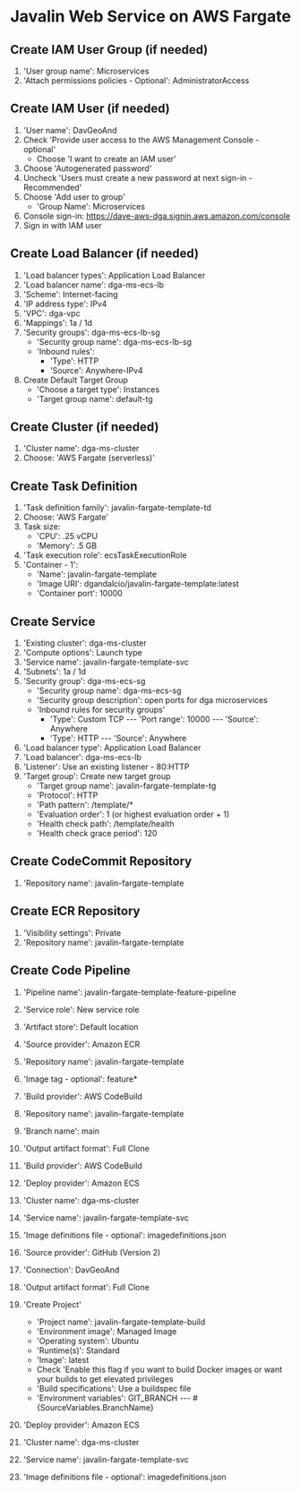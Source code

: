 # Javalin Web Service on AWS Fargate

## Create IAM User Group (if needed)
1. 'User group name': Microservices
2. 'Attach permissions policies - Optional': AdministratorAccess

## Create IAM User (if needed)
1. 'User name': DavGeoAnd
2. Check 'Provide user access to the AWS Management Console - optional'
   * Choose 'I want to create an IAM user'
3. Choose 'Autogenerated password'
4. Uncheck 'Users must create a new password at next sign-in - Recommended'
5. Choose 'Add user to group'
    * 'Group Name': Microservices
6. Console sign-in: https://dave-aws-dga.signin.aws.amazon.com/console
7. Sign in with IAM user

## Create Load Balancer (if needed)
1. 'Load balancer types': Application Load Balancer
2. 'Load balancer name': dga-ms-ecs-lb
3. 'Scheme': Internet-facing
4. 'IP address type': IPv4
5. 'VPC': dga-vpc
6. 'Mappings': 1a / 1d
7. 'Security groups':  dga-ms-ecs-lb-sg
   * 'Security group name': dga-ms-ecs-lb-sg
   * 'Inbound rules':
     * 'Type': HTTP
     * 'Source': Anywhere-IPv4
8. Create Default Target Group
   * 'Choose a target type': Instances
   * 'Target group name': default-tg

## Create Cluster (if needed)
1. 'Cluster name': dga-ms-cluster
2. Choose: 'AWS Fargate (serverless)'

## Create Task Definition
1. 'Task definition family': javalin-fargate-template-td
2. Choose: 'AWS Fargate'
3. Task size:
   * 'CPU': .25 vCPU
   * 'Memory': .5 GB
4. 'Task execution role': ecsTaskExecutionRole
5. 'Container - 1':
   * 'Name': javalin-fargate-template
   * 'Image URI': dgandalcio/javalin-fargate-template:latest
   * 'Container port': 10000

## Create Service
1. 'Existing cluster': dga-ms-cluster
2. 'Compute options': Launch type
3. 'Service name': javalin-fargate-template-svc
4. 'Subnets': 1a / 1d
5. 'Security group': dga-ms-ecs-sg
   * 'Security group name': dga-ms-ecs-sg
   * 'Security group description': open ports for dga microservices
   * 'Inbound rules for security groups'
     * 'Type': Custom TCP --- 'Port range': 10000 --- 'Source': Anywhere
     * 'Type': HTTP --- 'Source': Anywhere
6. 'Load balancer type': Application Load Balancer
7. 'Load balancer': dga-ms-ecs-lb
8. 'Listener': Use an existing listener - 80:HTTP
9. 'Target group': Create new target group
   * 'Target group name': javalin-fargate-template-tg
   * 'Protocol': HTTP
   * 'Path pattern': /template/*
   * 'Evaluation order': 1 (or highest evaluation order + 1)
   * 'Health check path': /template/health
   * 'Health check grace period': 120

## Create CodeCommit Repository
1. 'Repository name': javalin-fargate-template

## Create ECR Repository
1. 'Visibility settings': Private
2. 'Repository name': javalin-fargate-template

## Create Code Pipeline
1. 'Pipeline name': javalin-fargate-template-feature-pipeline
2. 'Service role': New service role
3. 'Artifact store': Default location
4. 'Source provider': Amazon ECR
5. 'Repository name': javalin-fargate-template
6. 'Image tag - optional': feature*
7. 'Build provider': AWS CodeBuild



4. 'Repository name': javalin-fargate-template
5. 'Branch name': main
6. 'Output artifact format': Full Clone
7. 'Build provider': AWS CodeBuild
8. 'Deploy provider': Amazon ECS
9. 'Cluster name': dga-ms-cluster
10. 'Service name': javalin-fargate-template-svc
11. 'Image definitions file - optional': imagedefinitions.json

12. 'Source provider': GitHub (Version 2)
13. 'Connection': DavGeoAnd
14. 'Output artifact format': Full Clone
15. 'Create Project'
    * 'Project name': javalin-fargate-template-build
    * 'Environment image': Managed Image
    * 'Operating system': Ubuntu
    * 'Runtime(s)': Standard
    * 'Image': latest
    * Check 'Enable this flag if you want to build Docker images or want your builds to get elevated privileges
    * 'Build specifications': Use a buildspec file
    * 'Environment variables': GIT_BRANCH --- #{SourceVariables.BranchName}
16. 'Deploy provider': Amazon ECS
17. 'Cluster name': dga-ms-cluster
18. 'Service name': javalin-fargate-template-svc
19. 'Image definitions file - optional': imagedefinitions.json